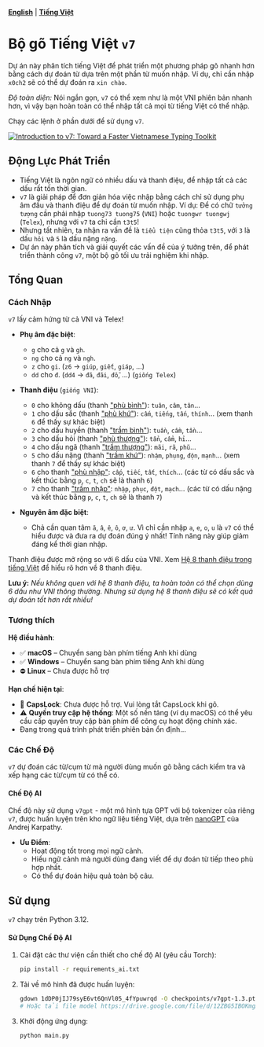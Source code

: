 [**English**](README.md) | [**Tiếng Việt**](README_VI.md)

# Bộ gõ Tiếng Việt `v7`

Dự án này phân tích tiếng Việt để phát triển một phương pháp gõ nhanh hơn bằng cách dự đoán từ dựa trên một phần từ muốn nhập. Ví dụ, chỉ cần nhập `x0ch2` sẽ có thể dự đoán ra `xin chào`.

*Độ toàn diện:* Nói ngắn gọn, `v7` có thể xem như là một VNI phiên bản nhanh hơn, vì vậy bạn hoàn toàn có thể nhập tất cả mọi từ tiếng Việt có thể nhập.

Chạy các lệnh ở phần dưới để sử dụng `v7`.

[![Introduction to v7: Toward a Faster Vietnamese Typing Toolkit](https://img.youtube.com/vi/8oCy65ZKvzc/maxresdefault.jpg)](https://www.youtube.com/watch?v=8oCy65ZKvzc)

<!-- ![Demo](assets/v7ai.gif) -->

## Động Lực Phát Triển
- Tiếng Việt là ngôn ngữ có nhiều dấu và thanh điệu, để nhập tất cả các dấu rất tốn thời gian.
- `v7` là giải pháp để đơn giản hóa việc nhập bằng cách chỉ sử dụng phụ âm đầu và thanh điệu để dự đoán từ muốn nhập. Ví dụ: Để có chữ `tưởng tượng` cần phải nhập `tuong73 tuong75` (`VNI`) hoặc `tuongwr tuongwj` (`Telex`), nhưng với `v7` ta chỉ cần `t3t5`!
- Nhưng tất nhiên, ta nhận ra vấn đề là `tiểu tiện` cũng thỏa `t3t5`, với `3` là dấu `hỏi` và `5` là dấu nặng `nặng`.
- Dự án này phân tích và giải quyết các vấn đề của ý tưởng trên, để phát triển thành công `v7`, một bộ gõ tối ưu trải nghiệm khi nhập.
  
## Tổng Quan

### Cách Nhập

`v7` lấy cảm hứng từ cả VNI và Telex!

- **Phụ âm đặc biệt**:
  - `g` cho cả `g` và `gh`.
  - `ng` cho cả `ng` và `ngh`.
  - `z` cho `gi`. (`z6` → `giúp`, `giết`, `giáp`, ...)
  - `dd` cho `đ`. (`dd4` → `đã`, `đãi`, `đỗ`, ...) (`giống Telex`)

- **Thanh điệu** (`giống VNI`):
  - `0` cho không dấu (thanh ["phù bình"](https://en.wikipedia.org/wiki/Vietnamese_phonology#Eight-tone_analysis)): `tuân`, `câm`, `tân`...
  - `1` cho dấu sắc (thanh ["phù khứ"](https://en.wikipedia.org/wiki/Vietnamese_phonology#Eight-tone_analysis)): `cấm`, `tiếng`, `tấn`, `thính`... (xem thanh `6` để thấy sự khác biệt)
  - `2` cho dấu huyền (thanh ["trầm bình"](https://en.wikipedia.org/wiki/Vietnamese_phonology#Eight-tone_analysis)): `tuần`, `cầm`, `tần`...
  - `3` cho dấu hỏi (thanh ["phù thượng"](https://en.wikipedia.org/wiki/Vietnamese_phonology#Eight-tone_analysis)): `tẩn`, `cẩm`, `hỉ`...
  - `4` cho dấu ngã (thanh ["trầm thượng"](https://en.wikipedia.org/wiki/Vietnamese_phonology#Eight-tone_analysis)): `mãi`, `rã`, `phũ`...
  - `5` cho dấu nặng (thanh ["trầm khứ"](https://en.wikipedia.org/wiki/Vietnamese_phonology#Eight-tone_analysis)): `nhậm`, `phụng`, `độn`, `mạnh`... (xem thanh `7` để thấy sự khác biệt)
  - `6` cho thanh ["phù nhập"](https://en.wikipedia.org/wiki/Vietnamese_phonology#Eight-tone_analysis): `cấp`, `tiếc`, `tất`, `thích`... (các từ có dấu sắc và kết thúc bằng `p`, `c`, `t`, `ch` sẽ là thanh `6`)
  - `7` cho thanh ["trầm nhập"](https://en.wikipedia.org/wiki/Vietnamese_phonology#Eight-tone_analysis): `nhập`, `phục`, `đột`, `mạch`... (các từ có dấu nặng và kết thúc bằng `p`, `c`, `t`, `ch` sẽ là thanh `7`)
  
- **Nguyên âm đặc biệt**:
  - Chả cần quan tâm `ă`, `â`, `ê`, `ô`, `ơ`, `ư`. Vì chỉ cần nhập `a`, `e`, `o`, `u` là `v7` có thể hiểu được và đưa ra dự đoán đúng ý nhất! Tính năng này giúp giảm đáng kể thời gian nhập.

<!-- {0: 1811243,
 1: 1177092,
 2: 1486109,
 3: 987875,
 4: 353059,
 5: 972686,
 6: 815346,
 7: 703205} -->

Thanh điệu được mở rộng so với 6 dấu của VNI. Xem [Hệ 8 thanh điệu trong tiếng Việt](https://en.wikipedia.org/wiki/Vietnamese_phonology#Eight-tone_analysis) để hiểu rõ hơn về 8 thanh điệu.

**Lưu ý:** *Nếu không quen với hệ 8 thanh điệu, ta hoàn toàn có thể chọn dùng 6 dấu như VNI thông thường. Nhưng sử dụng hệ 8 thanh điệu sẽ có kết quả dự đoán tốt hơn rất nhiều!*

### Tương thích

**Hệ điều hành**:
- ✅ **macOS** – Chuyển sang bàn phím tiếng Anh khi dùng
- ✅ **Windows** – Chuyển sang bàn phím tiếng Anh khi dùng
- ⛔ **Linux** – Chưa được hỗ trợ

**Hạn chế hiện tại**:
- 🚫 **CapsLock**: Chưa được hỗ trợ. Vui lòng tắt CapsLock khi gõ.  
- ⚠️ **Quyền truy cập hệ thống**: Một số nền tảng (ví dụ macOS) có thể yêu cầu cấp quyền truy cập bàn phím để công cụ hoạt động chính xác.
- Đang trong quá trình phát triển phiên bản ổn định...

### Các Chế Độ

`v7` dự đoán các từ/cụm từ mà người dùng muốn gõ bằng cách kiểm tra và xếp hạng các từ/cụm từ có thể có.

#### Chế Độ AI
Chế độ này sử dụng `v7gpt` - một mô hình tựa GPT với bộ tokenizer của riêng `v7`, được huấn luyện trên kho ngữ liệu tiếng Việt, dựa trên [nanoGPT](https://github.com/karpathy/build-nanogpt) của Andrej Karpathy.

- **Ưu Điểm**:
  - Hoạt động tốt trong mọi ngữ cảnh.
  - Hiểu ngữ cảnh mà người dùng đang viết để dự đoán từ tiếp theo phù hợp nhất.
  - Có thể dự đoán hiệu quả toàn bộ câu.

## Sử dụng
<!-- TODO: (Warn user about the computer accessibility issues) -->
`v7` chạy trên Python 3.12.

#### Sử Dụng Chế Độ AI

1. Cài đặt các thư viện cần thiết cho chế độ AI (yêu cầu Torch):
    ```bash
    pip install -r requirements_ai.txt
    ```
2. Tải về mô hình đã được huấn luyện:
    ```bash
    gdown 1dDP0jIJ79syE6vt6QnVl05_4fYpuwrqd -O checkpoints/v7gpt-1.3.pth
    # Hoặc tải file model https://drive.google.com/file/d/12ZBG5IBOKmgmv7mh32uFdDUqr-K0SzPS/view?usp=drive_link về checkpoints/v7gpt-1.3.pth
    ```
3. Khởi động ứng dụng:
    ```bash
    python main.py
    ```

